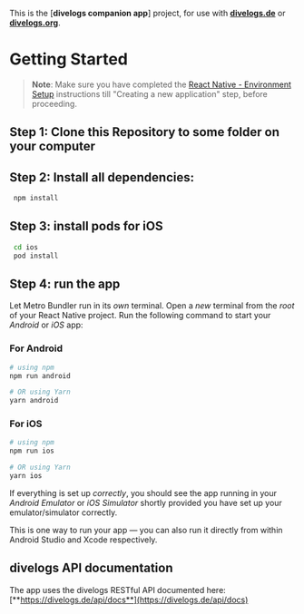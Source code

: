 This is the [**divelogs companion app**] project, for use with [**divelogs.de**](https://divelogs.de) or [**divelogs.org**](https://divelogs.org).

# Getting Started

>**Note**: Make sure you have completed the [React Native - Environment Setup](https://reactnative.dev/docs/environment-setup) instructions till "Creating a new application" step, before proceeding.

## Step 1: Clone this Repository to some folder on your computer

## Step 2: Install all dependencies:

```bash
 npm install
 ```

## Step 3: install pods for iOS

```bash
 cd ios
 pod install
 ```

## Step 4: run the app

Let Metro Bundler run in its _own_ terminal. Open a _new_ terminal from the _root_ of your React Native project. Run the following command to start your _Android_ or _iOS_ app:

### For Android

```bash
# using npm
npm run android

# OR using Yarn
yarn android
```

### For iOS

```bash
# using npm
npm run ios

# OR using Yarn
yarn ios
```

If everything is set up _correctly_, you should see the app running in your _Android Emulator_ or _iOS Simulator_ shortly provided you have set up your emulator/simulator correctly.

This is one way to run your app — you can also run it directly from within Android Studio and Xcode respectively.

## divelogs API documentation

The app uses the divelogs RESTful API documented here: [**https://divelogs.de/api/docs**](https://divelogs.de/api/docs)
